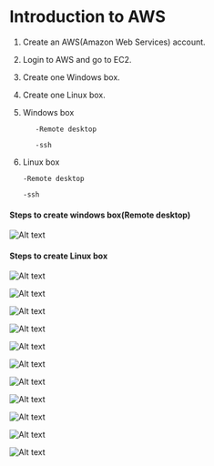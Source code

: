 # Introduction to AWS

1.	Create an AWS(Amazon Web Services) account.

2.	Login to AWS and go to EC2.

3.	Create one Windows box.

4.	Create one Linux box.

5.	Windows box
        
           -Remote desktop
        
           -ssh

6.	Linux box

	    -Remote desktop

	    -ssh

#### Steps to create windows box(Remote desktop)  

![Alt text](http://i62.tinypic.com/yzayq.jpg)








#### Steps to create Linux box

![Alt text](http://i62.tinypic.com/2q8ygdi.jpg)

![Alt text](http://i59.tinypic.com/2iifpmu.jpg)

![Alt text](http://i59.tinypic.com/2uemwec.jpg)

![Alt text](http://i58.tinypic.com/34ik4zc.jpg)

![Alt text](http://i60.tinypic.com/10qcvv7.jpg)

![Alt text](http://i57.tinypic.com/jjmyhf.jpg)

![Alt text](http://i61.tinypic.com/200sjmc.jpg)

![Alt text](http://i61.tinypic.com/2mx3b6o.jpg)

![Alt text](http://i62.tinypic.com/149z3mg.jpg)

![Alt text](http://i62.tinypic.com/mvkfpx.jpg)

![Alt text](http://i61.tinypic.com/4ucbxy.jpg)
